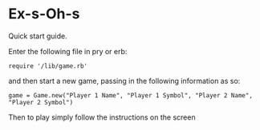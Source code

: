 # Ex-s-Oh-s

Quick start guide.

Enter the following file in pry or erb:

```
require '/lib/game.rb'
```
and then start a new game, passing in the following information as so:

```
game = Game.new("Player 1 Name", "Player 1 Symbol", "Player 2 Name", "Player 2 Symbol")
```

Then to play simply follow the instructions on the screen
